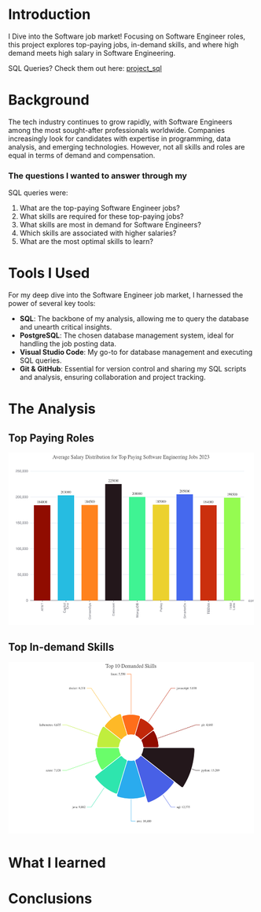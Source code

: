 #  Introduction
I Dive into the Software job market! Focusing on Software Engineer roles,
this project explores top-paying jobs, in-demand skills, and where high demand meets high salary in Software Engineering.

SQL Queries? Check them out here: [project_sql](/project_sql/)
# Background
The tech industry continues to grow rapidly, with Software Engineers among the most sought-after professionals worldwide. 
Companies increasingly look for candidates with expertise in programming, data analysis, and emerging technologies. 
However, not all skills and roles are equal in terms of demand and compensation.

### The questions I wanted to answer through my
SQL queries were:
1. What are the top-paying Software Engineer jobs?
2. What skills are required for these top-paying jobs?
3. What skills are most in demand for Software Engineers?
4. Which skills are associated with higher salaries?
5. What are the most optimal skills to learn?

# Tools I Used
For my deep dive into the Software Engineer job market, I harnessed the power of several key tools:
- **SQL**: The backbone of my analysis, allowing me to query the database and unearth critical insights.
- **PostgreSQL**: The chosen database management system, ideal for handling the job posting data.
- **Visual Studio Code**: My go-to for database management and executing SQL queries.
- **Git & GitHub**: Essential for version control and sharing my SQL scripts and analysis, ensuring collaboration and project tracking.
  
# The Analysis

## Top Paying Roles
<img src="assets/top_paying_role.png" alt="top paying rol" width="500" height="350" />

## Top In-demand Skills
<img src="assets/top_demanded_skills.png" alt="top paying rol" width="500" height="350" />

# What I learned
# Conclusions
